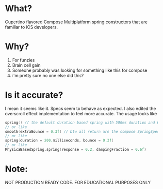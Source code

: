 # What?
Cupertino flavored Compose Multiplatform spring constructors that are familiar to iOS developers.

# Why?
1. For funzies
2. Brain cell gain
3. Someone probably was looking for something like this for compose
4. i'm pretty sure no one else did this?

# Is it accurate?
I mean it seems like it. Specs seem to behave as expected.
I also edited the overscroll effect implementation to feel more accurate. The usage looks like
```kotlin
spring() // the default duration based spring with 500ms duration and 0 bounce
// or like
smooth(extraBounce = 0.3f) // btw all return are the compose SpringSpec<T>
// or like
spring(duration = 200.milliseconds, bounce = 0.3f)
// or like
PhysicaBasedSpring.spring(response = 0.2, dampingFraction = 0.6f)
```

# Note:
NOT PRODUCTION READY CODE. FOR EDUCATIONAL PURPOSES ONLY